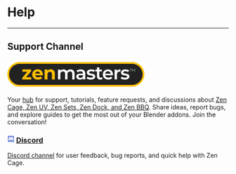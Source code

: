 # Help

---

## Support Channel

### [![](img/icons/zenmasters.png)](https://support.zenmasters.team/)
Your [hub](https://support.zenmasters.team/) for support, tutorials, feature requests, and discussions about [Zen Cage, Zen UV, Zen Sets, Zen Dock, and Zen BBQ](https://support.zenmasters.team/). Share ideas, report bugs, and explore guides to get the most out of your Blender addons. Join the conversation!

### ![Discord](img/icons/services/discord-16.png) [**Discord**](https://discord.gg/wGpFeME)

[Discord channel](https://discord.gg/wGpFeME) for user feedback, bug reports, and quick help with Zen Cage.
